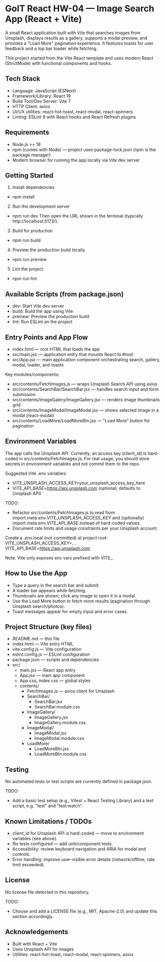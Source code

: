 # GoIT React HW-04 — Image Search App (React + Vite)

A small React application built with Vite that searches images from Unsplash, displays results as a gallery, supports a
modal preview, and provides a "Load More" pagination experience. It features toasts for user feedback and a top bar
loader while fetching.

This project started from the Vite React template and uses modern React (StrictMode) with functional components and
hooks.

## Tech Stack

- Language: JavaScript (ESNext)
- Framework/Library: React 19
- Build Tool/Dev Server: Vite 7
- HTTP Client: axios
- UI/UX utilities: react-hot-toast, react-modal, react-spinners
- Linting: ESLint 9 with React hooks and React Refresh plugins

## Requirements

- Node.js >= 18
- npm (comes with Node) — project uses package-lock.json (npm is the package manager)
- Modern browser for running the app locally via Vite dev server

## Getting Started

1) Install dependencies

- npm install

2) Run the development server

- npm run dev
  Then open the URL shown in the terminal (typically http://localhost:5173/).

3) Build for production

- npm run build

4) Preview the production build locally

- npm run preview

5) Lint the project

- npm run lint

## Available Scripts (from package.json)

- dev: Start Vite dev server
- build: Build the app using Vite
- preview: Preview the production build
- lint: Run ESLint on the project

## Entry Points and App Flow

- index.html — root HTML that loads the app
- src/main.jsx — application entry that mounts React to #root
- src/App.jsx — main application component orchestrating search, gallery, modal, loader, and toasts

Key modules/components:

- src/contents/FetchImages.js — wraps Unsplash Search API using axios
- src/contents/SearchBar/SearchBar.jsx — handles search input and form submission
- src/contents/ImageGalery/ImageGallery.jsx — renders image thumbnails grid
- src/contents/ImageModal/ImageModal.jsx — shows selected image in a modal (react-modal)
- src/contents/LoadMore/LoadMoreBtn.jsx — "Load More" button for pagination

## Environment Variables

The app calls the Unsplash API. Currently, an access key (client_id) is hard-coded in src/contents/FetchImages.js. For
real usage, you should store secrets in environment variables and not commit them to the repo.

Suggested Vite .env variables:

- VITE_UNSPLASH_ACCESS_KEY=your_unsplash_access_key_here
- VITE_API_BASE=https://api.unsplash.com (optional; defaults to Unsplash API)

TODO:

- Refactor src/contents/FetchImages.js to read from import.meta.env.VITE_UNSPLASH_ACCESS_KEY and (optionally)
  import.meta.env.VITE_API_BASE instead of hard-coded values.
- Document rate limits and usage constraints per your Unsplash account.

Create a .env.local (not committed) at project root:
VITE_UNSPLASH_ACCESS_KEY=...
VITE_API_BASE=https://api.unsplash.com

Note: Vite only exposes env vars prefixed with VITE_.

## How to Use the App

- Type a query in the search bar and submit.
- A loader bar appears while fetching.
- Thumbnails are shown; click any image to open it in a modal.
- Use the Load More button to fetch more results (pagination through Unsplash search/photos).
- Toast messages appear for empty input and error cases.

## Project Structure (key files)

- README.md — this file
- index.html — Vite entry HTML
- vite.config.js — Vite configuration
- eslint.config.js — ESLint configuration
- package.json — scripts and dependencies
- src/
    - main.jsx — React app entry
    - App.jsx — main app component
    - App.css, index.css — global styles
    - contents/
        - FetchImages.js — axios client for Unsplash
        - SearchBar/
            - SearchBar.jsx
            - SearchBar.module.css
        - ImageGallery/
            - ImageGallery.jsx
            - ImageGallery.module.css
        - ImageModal/
            - ImageModal.jsx
            - ImageModal.module.css
        - LoadMore/
            - LoadMoreBtn.jsx
            - LoadMoreBtn.module.css

## Testing

No automated tests or test scripts are currently defined in package.json.

TODO:

- Add a basic test setup (e.g., Vitest + React Testing Library) and a test script, e.g. "test" and "test:watch".

## Known Limitations / TODOs

- client_id for Unsplash API is hard-coded — move to environment variables (see above).
- No tests configured — add unit/component tests.
- Accessibility: review keyboard navigation and ARIA for modal and controls.
- Error handling: improve user-visible error details (network/offline, rate limit exceeded).

## License

No license file detected in this repository.

TODO:

- Choose and add a LICENSE file (e.g., MIT, Apache-2.0) and update this section accordingly.

## Acknowledgements

- Built with React + Vite
- Uses Unsplash API for images
- Utilities: react-hot-toast, react-modal, react-spinners, axios
